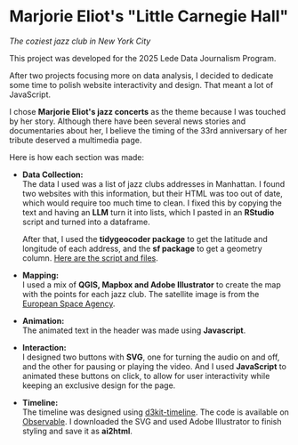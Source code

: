 # Marjorie Eliot's "Little Carnegie Hall"
_The coziest jazz club in New York City_

This project was developed for the 2025 Lede Data Journalism Program.

After two projects focusing more on data analysis, I decided to dedicate some time to polish website interactivity and design. That meant a lot of JavaScript.

I chose **Marjorie Eliot's jazz concerts** as the theme because I was touched by her story. Although there have been several news stories and documentaries about her, I believe the timing of the 33rd anniversary of her tribute deserved a multimedia page.

Here is how each section was made:

- **Data Collection:**  
  The data I used was a list of jazz clubs addresses in Manhattan. I found two websites with this information, but their HTML was too out of date, which would require too much time to clean. I fixed this by copying the text and having an **LLM** turn it into lists, which I pasted in an **RStudio** script and turned into a dataframe.
  
  After that, I used the **tidygeocoder package** to get the latitude and longitude of each address, and the **sf package** to get a geometry column. [Here are the script and files](https://github.com/anacarolinamoreno/jazz/tree/main/nyc_jazz_clubs_geolocation).

- **Mapping:**  
  I used a mix of **QGIS, Mapbox and Adobe Illustrator** to create the map with the points for each jazz club. The satellite image is from the [European Space Agency](https://www.esa.int/ESA_Multimedia/Images/2021/08/The_Big_Apple_New_York_City).

- **Animation:**  
  The animated text in the header was made using **Javascript**.

- **Interaction:**  
  I designed two buttons with **SVG**, one for turning the audio on and off, and the other for pausing or playing the video. And I used **JavaScript** to animated these buttons on click, to allow for user interactivity while keeping an exclusive design for the page.

- **Timeline:**  
  The timeline was designed using [d3kit-timeline](https://github.com/kristw/d3kit-timeline). The code is available on [Observable](https://observablehq.com/d/7029f1df9cc76fe6). I downloaded the SVG and used Adobe Illustrator to finish styling and save it as **ai2html**.

